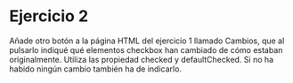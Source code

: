 # Ejercicio 2

Añade otro botón a la página HTML del ejercicio 1 llamado Cambios, que al pulsarlo indiqué qué elementos checkbox han cambiado de cómo estaban originalmente. 
Utiliza las propiedad checked y defaultChecked.
Si no ha habido ningún cambio también ha de indicarlo.
